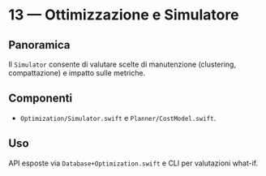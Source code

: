 13 — Ottimizzazione e Simulatore
===============================

Panoramica
----------
Il `Simulator` consente di valutare scelte di manutenzione (clustering, compattazione) e impatto sulle metriche.

Componenti
----------
- `Optimization/Simulator.swift` e `Planner/CostModel.swift`.

Uso
---
API esposte via `Database+Optimization.swift` e CLI per valutazioni what-if.

